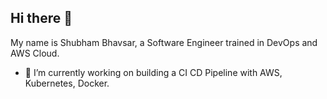 ## Hi there 👋

My name is Shubham Bhavsar, a Software Engineer trained in DevOps and AWS Cloud.
- 🔭 I’m currently working on building a CI CD Pipeline with AWS, Kubernetes, Docker.
<!--
- 🌱 I’m currently learning ...
- 👯 I’m looking to collaborate on ...
- 🤔 I’m looking for help with ...
- 💬 Ask me about ...
- 📫 How to reach me: ...
- 😄 Pronouns: ...
- ⚡ Fun fact: ...
-->
